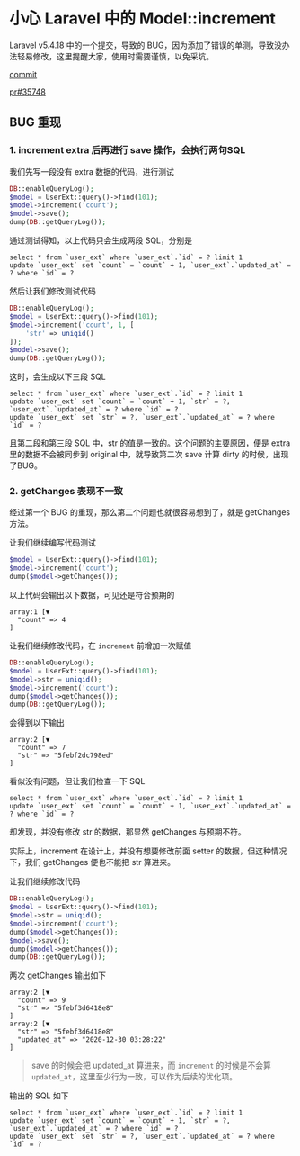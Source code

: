 # 小心 Laravel 中的 Model::increment

Laravel v5.4.18 中的一个提交，导致的 BUG，因为添加了错误的单测，导致没办法轻易修改，这里提醒大家，使用时需要谨慎，以免采坑。

[commit](https://github.com/laravel/framework/commit/ac2d8fc360c8d44ba35bad4182ae5200448cdb5a)

[pr#35748](https://github.com/laravel/framework/pull/35748)

## BUG 重现

### 1. increment extra 后再进行 save 操作，会执行两句SQL

我们先写一段没有 extra 数据的代码，进行测试

```php
DB::enableQueryLog();
$model = UserExt::query()->find(101);
$model->increment('count');
$model->save();
dump(DB::getQueryLog());
```

通过测试得知，以上代码只会生成两段 SQL，分别是

```
select * from `user_ext` where `user_ext`.`id` = ? limit 1
update `user_ext` set `count` = `count` + 1, `user_ext`.`updated_at` = ? where `id` = ?
```

然后让我们修改测试代码

```php
DB::enableQueryLog();
$model = UserExt::query()->find(101);
$model->increment('count', 1, [
    'str' => uniqid()
]);
$model->save();
dump(DB::getQueryLog());
```

这时，会生成以下三段 SQL

```
select * from `user_ext` where `user_ext`.`id` = ? limit 1
update `user_ext` set `count` = `count` + 1, `str` = ?, `user_ext`.`updated_at` = ? where `id` = ?
update `user_ext` set `str` = ?, `user_ext`.`updated_at` = ? where `id` = ?
```

且第二段和第三段 SQL 中，str 的值是一致的。这个问题的主要原因，便是 extra 里的数据不会被同步到 original 中，就导致第二次 save 计算 dirty 的时候，出现了BUG。

### 2. getChanges 表现不一致

经过第一个 BUG 的重现，那么第二个问题也就很容易想到了，就是 getChanges 方法。

让我们继续编写代码测试

```php
$model = UserExt::query()->find(101);
$model->increment('count');
dump($model->getChanges());
```

以上代码会输出以下数据，可见还是符合预期的

```
array:1 [▼
  "count" => 4
]
```

让我们继续修改代码，在 `increment` 前增加一次赋值

```php
DB::enableQueryLog();
$model = UserExt::query()->find(101);
$model->str = uniqid();
$model->increment('count');
dump($model->getChanges());
dump(DB::getQueryLog());
```

会得到以下输出

```
array:2 [▼
  "count" => 7
  "str" => "5febf2dc798ed"
]
```

看似没有问题，但让我们检查一下 SQL

```
select * from `user_ext` where `user_ext`.`id` = ? limit 1
update `user_ext` set `count` = `count` + 1, `user_ext`.`updated_at` = ? where `id` = ?
```

却发现，并没有修改 str 的数据，那显然 getChanges 与预期不符。

实际上，increment 在设计上，并没有想要修改前面 setter 的数据，但这种情况下，我们 getChanges 便也不能把 str 算进来。

让我们继续修改代码

```php
DB::enableQueryLog();
$model = UserExt::query()->find(101);
$model->str = uniqid();
$model->increment('count');
dump($model->getChanges());
$model->save();
dump($model->getChanges());
dump(DB::getQueryLog());
```

两次 getChanges 输出如下

```
array:2 [▼
  "count" => 9
  "str" => "5febf3d6418e8"
]
array:2 [▼
  "str" => "5febf3d6418e8"
  "updated_at" => "2020-12-30 03:28:22"
]
```

> save 的时候会把 updated_at 算进来，而 `increment` 的时候是不会算 `updated_at`，这里至少行为一致，可以作为后续的优化项。

输出的 SQL 如下

```
select * from `user_ext` where `user_ext`.`id` = ? limit 1
update `user_ext` set `count` = `count` + 1, `str` = ?, `user_ext`.`updated_at` = ? where `id` = ?
update `user_ext` set `str` = ?, `user_ext`.`updated_at` = ? where `id` = ?
```


